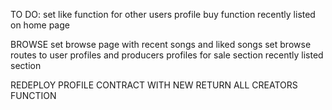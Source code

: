 TO DO:
set like function for other users profile
buy function 
recently listed on home page

BROWSE
set browse page with recent songs and liked songs
set browse routes to user profiles and producers profiles
for sale section
recently listed section

REDEPLOY PROFILE CONTRACT WITH NEW RETURN ALL CREATORS FUNCTION